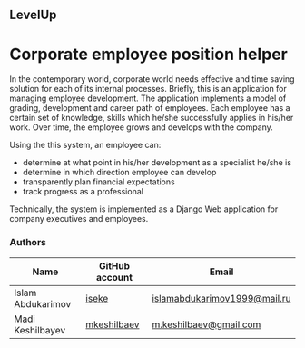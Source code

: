 ## LevelUp

# Corporate employee position helper

In the contemporary world, corporate world needs effective and time saving solution for each of its internal processes.
Briefly, this is an application for managing employee development. The application implements a model of grading, development and career path of employees. Each employee has a certain set of knowledge, skills which he/she successfully applies in his/her work. Over time, the employee grows and develops with the company. 

Using the this system, an employee can:
* determine at what point in his/her development as a specialist he/she is
* determine in which direction employee can develop
* transparently plan financial expectations
* track progress as a professional

Technically, the system is implemented as a Django Web application for company executives and employees.

### Authors
| Name | GitHub account | Email |
| --- | --- | --- |
| Islam Abdukarimov | [iseke](https://github.com/iseke/) | islamabdukarimov1999@mail.ru |
| Madi Keshilbayev | [mkeshilbaev](https://github.com/mkeshilbaev/) | m.keshilbaev@gmail.com |
